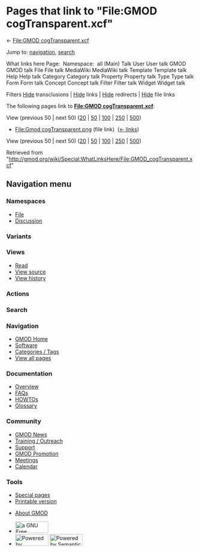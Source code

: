 <div id="mw-page-base" class="noprint">

</div>

<div id="mw-head-base" class="noprint">

</div>

<div id="content" class="mw-body" role="main">

<span id="top"></span>

<div id="mw-js-message" style="display:none;">

</div>



# <span dir="auto">Pages that link to "File:GMOD cogTransparent.xcf"</span>

<div id="bodyContent">

<div id="contentSub">

← [File:GMOD
cogTransparent.xcf](/wiki/File:GMOD_cogTransparent.xcf "File:GMOD cogTransparent.xcf")

</div>

<div id="jump-to-nav" class="mw-jump">

Jump to: [navigation](#mw-navigation), [search](#p-search)

</div>

<div id="mw-content-text">

What links here Page:  Namespace:  all (Main) Talk User User talk GMOD
GMOD talk File File talk MediaWiki MediaWiki talk Template Template talk
Help Help talk Category Category talk Property Property talk Type Type
talk Form Form talk Concept Concept talk Filter Filter talk Widget
Widget talk

Filters
[Hide](/mediawiki/index.php?title=Special:WhatLinksHere/File:GMOD_cogTransparent.xcf&hidetrans=1 "Special:WhatLinksHere/File:GMOD cogTransparent.xcf")
transclusions \|
[Hide](/mediawiki/index.php?title=Special:WhatLinksHere/File:GMOD_cogTransparent.xcf&hidelinks=1 "Special:WhatLinksHere/File:GMOD cogTransparent.xcf")
links \|
[Hide](/mediawiki/index.php?title=Special:WhatLinksHere/File:GMOD_cogTransparent.xcf&hideredirs=1 "Special:WhatLinksHere/File:GMOD cogTransparent.xcf")
redirects \|
[Hide](/mediawiki/index.php?title=Special:WhatLinksHere/File:GMOD_cogTransparent.xcf&hideimages=1 "Special:WhatLinksHere/File:GMOD cogTransparent.xcf")
file links

The following pages link to **[File:GMOD
cogTransparent.xcf](/wiki/File:GMOD_cogTransparent.xcf "File:GMOD cogTransparent.xcf")**:

View (previous 50 \| next 50)
([20](/mediawiki/index.php?title=Special:WhatLinksHere/File:GMOD_cogTransparent.xcf&limit=20 "Special:WhatLinksHere/File:GMOD cogTransparent.xcf")
\|
[50](/mediawiki/index.php?title=Special:WhatLinksHere/File:GMOD_cogTransparent.xcf&limit=50 "Special:WhatLinksHere/File:GMOD cogTransparent.xcf")
\|
[100](/mediawiki/index.php?title=Special:WhatLinksHere/File:GMOD_cogTransparent.xcf&limit=100 "Special:WhatLinksHere/File:GMOD cogTransparent.xcf")
\|
[250](/mediawiki/index.php?title=Special:WhatLinksHere/File:GMOD_cogTransparent.xcf&limit=250 "Special:WhatLinksHere/File:GMOD cogTransparent.xcf")
\|
[500](/mediawiki/index.php?title=Special:WhatLinksHere/File:GMOD_cogTransparent.xcf&limit=500 "Special:WhatLinksHere/File:GMOD cogTransparent.xcf"))

- [File:Gmod
  cogTransparent.png](/wiki/File:Gmod_cogTransparent.png "File:Gmod cogTransparent.png")
  (file link) ‎ <span class="mw-whatlinkshere-tools">([←
  links](/mediawiki/index.php?title=Special:WhatLinksHere&target=File%3AGmod+cogTransparent.png "Special:WhatLinksHere"))</span>

View (previous 50 \| next 50)
([20](/mediawiki/index.php?title=Special:WhatLinksHere/File:GMOD_cogTransparent.xcf&limit=20 "Special:WhatLinksHere/File:GMOD cogTransparent.xcf")
\|
[50](/mediawiki/index.php?title=Special:WhatLinksHere/File:GMOD_cogTransparent.xcf&limit=50 "Special:WhatLinksHere/File:GMOD cogTransparent.xcf")
\|
[100](/mediawiki/index.php?title=Special:WhatLinksHere/File:GMOD_cogTransparent.xcf&limit=100 "Special:WhatLinksHere/File:GMOD cogTransparent.xcf")
\|
[250](/mediawiki/index.php?title=Special:WhatLinksHere/File:GMOD_cogTransparent.xcf&limit=250 "Special:WhatLinksHere/File:GMOD cogTransparent.xcf")
\|
[500](/mediawiki/index.php?title=Special:WhatLinksHere/File:GMOD_cogTransparent.xcf&limit=500 "Special:WhatLinksHere/File:GMOD cogTransparent.xcf"))

</div>

<div class="printfooter">

Retrieved from
"<http://gmod.org/wiki/Special:WhatLinksHere/File:GMOD_cogTransparent.xcf>"

</div>

<div id="catlinks" class="catlinks catlinks-allhidden">

</div>

<div class="visualClear">

</div>

</div>

</div>

<div id="mw-navigation">

## Navigation menu

<div id="mw-head">



<div id="left-navigation">

<div id="p-namespaces" class="vectorTabs" role="navigation"
aria-labelledby="p-namespaces-label">

### Namespaces

- <span id="ca-nstab-image"><a href="/wiki/File:GMOD_cogTransparent.xcf" accesskey="c"
  title="View the file page [c]">File</a></span>
- <span id="ca-talk"><a
  href="/mediawiki/index.php?title=File_talk:GMOD_cogTransparent.xcf&amp;action=edit&amp;redlink=1"
  accesskey="t"
  title="Discussion about the content page [t]">Discussion</a></span>

</div>

<div id="p-variants" class="vectorMenu emptyPortlet" role="navigation"
aria-labelledby="p-variants-label">

### 

### Variants[](#)

<div class="menu">

</div>

</div>

</div>

<div id="right-navigation">

<div id="p-views" class="vectorTabs" role="navigation"
aria-labelledby="p-views-label">

### Views

- <span id="ca-view">[Read](/wiki/File:GMOD_cogTransparent.xcf)</span>
- <span id="ca-viewsource"><a
  href="/mediawiki/index.php?title=File:GMOD_cogTransparent.xcf&amp;action=edit"
  accesskey="e" title="This page is protected.
  You can view its source [e]">View source</a></span>
- <span id="ca-history"><a
  href="/mediawiki/index.php?title=File:GMOD_cogTransparent.xcf&amp;action=history"
  accesskey="h" title="Past revisions of this page [h]">View history</a></span>

</div>

<div id="p-cactions" class="vectorMenu emptyPortlet" role="navigation"
aria-labelledby="p-cactions-label">

### Actions[](#)

<div class="menu">

</div>

</div>

<div id="p-search" role="search">

### Search

<div id="simpleSearch">

</div>

</div>

</div>

</div>

<div id="mw-panel">

<div id="p-logo" role="banner">

<a href="/wiki/Main_Page"
style="background-image: url(http://gmod.org/images/GMOD-cogs.png);"
title="Visit the main page"></a>

</div>

<div id="p-Navigation" class="portal" role="navigation"
aria-labelledby="p-Navigation-label">

### Navigation

<div class="body">

- <span id="n-GMOD-Home">[GMOD Home](/wiki/Main_Page)</span>
- <span id="n-Software">[Software](/wiki/GMOD_Components)</span>
- <span id="n-Categories-.2F-Tags">[Categories /
  Tags](/wiki/Categories)</span>
- <span id="n-View-all-pages">[View all
  pages](/wiki/Special:AllPages)</span>

</div>

</div>

<div id="p-Documentation" class="portal" role="navigation"
aria-labelledby="p-Documentation-label">

### Documentation

<div class="body">

- <span id="n-Overview">[Overview](/wiki/Overview)</span>
- <span id="n-FAQs">[FAQs](/wiki/Category:FAQ)</span>
- <span id="n-HOWTOs">[HOWTOs](/wiki/Category:HOWTO)</span>
- <span id="n-Glossary">[Glossary](/wiki/Glossary)</span>

</div>

</div>

<div id="p-Community" class="portal" role="navigation"
aria-labelledby="p-Community-label">

### Community

<div class="body">

- <span id="n-GMOD-News">[GMOD News](/wiki/GMOD_News)</span>
- <span id="n-Training-.2F-Outreach">[Training /
  Outreach](/wiki/Training_and_Outreach)</span>
- <span id="n-Support">[Support](/wiki/Support)</span>
- <span id="n-GMOD-Promotion">[GMOD
  Promotion](/wiki/GMOD_Promotion)</span>
- <span id="n-Meetings">[Meetings](/wiki/Meetings)</span>
- <span id="n-Calendar">[Calendar](/wiki/Calendar)</span>

</div>

</div>

<div id="p-tb" class="portal" role="navigation"
aria-labelledby="p-tb-label">

### Tools

<div class="body">

- <span id="t-specialpages"><a href="/wiki/Special:SpecialPages" accesskey="q"
  title="A list of all special pages [q]">Special pages</a></span>
- <span id="t-print"><a
  href="/mediawiki/index.php?title=Special:WhatLinksHere/File:GMOD_cogTransparent.xcf&amp;printable=yes"
  rel="alternate" accesskey="p"
  title="Printable version of this page [p]">Printable version</a></span>

</div>

</div>

</div>

</div>

<div id="footer" role="contentinfo">

- <span id="footer-places-about">[About
  GMOD](/wiki/GMOD:About "GMOD:About")</span>

<!-- -->

- <span id="footer-copyrightico">[<img src="http://www.gnu.org/graphics/gfdl-logo-small.png" width="88"
  height="31" alt="a GNU Free Documentation License" />](http://www.gnu.org/licenses/fdl-1.3.html)</span>
- <span id="footer-poweredbyico">[<img src="/mediawiki/skins/common/images/poweredby_mediawiki_88x31.png"
  width="88" height="31" alt="Powered by MediaWiki" />](//www.mediawiki.org/)
  [<img
  src="/mediawiki/extensions/SemanticMediaWiki/includes/../resources/images/smw_button.png"
  width="88" height="31" alt="Powered by Semantic MediaWiki" />](https://www.semantic-mediawiki.org/wiki/Semantic_MediaWiki)</span>

<div style="clear:both">

</div>

</div>
